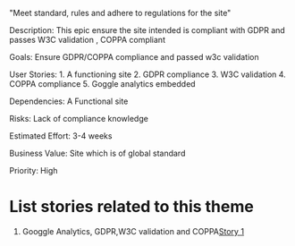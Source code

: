 "Meet standard, rules and adhere to regulations for the site"

Description: This epic ensure the site intended is compliant with GDPR and passes W3C validation , COPPA compliant

Goals: Ensure GDPR/COPPA compliance and passed w3c validation

User Stories: 1. A functioning site
              2. GDPR compliance
              3. W3C validation
              4. COPPA compliance
              5. Goggle analytics embedded

Dependencies: A Functional site

Risks: Lack of compliance knowledge

Estimated Effort: 3-4 weeks

Business Value: Site which is of global standard

Priority: High

# List stories related to this theme
1. Googgle Analytics, GDPR,W3C validation and COPPA[Story 1](stories/story_template.md)